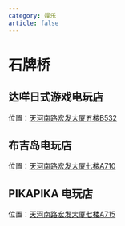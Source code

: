 ```yaml
---
category: 娱乐
article: false
---
```


# 石牌桥

## 达咩日式游戏电玩店

<i class="fa-solid fa-location-dot"></i> 位置：<a href="https://ditu.amap.com/place/B0JUJLWL6V" target="_blank">天河南路宏发大厦五楼B532</a>

## 布吉岛电玩店

<i class="fa-solid fa-location-dot"></i> 位置：<a href="https://ditu.amap.com/place/B0JUJLWL6V" target="_blank">天河南路宏发大厦七楼A710</a>

## PIKAPIKA 电玩店

<i class="fa-solid fa-location-dot"></i> 位置：<a href="https://ditu.amap.com/place/B0J6AC0XIJ" target="_blank">天河南路宏发大厦七楼A715</a>